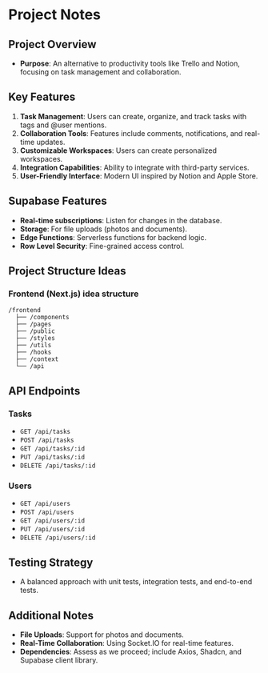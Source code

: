 # Project Notes

## Project Overview
- **Purpose**: An alternative to productivity tools like Trello and Notion, focusing on task management and collaboration.

## Key Features
1. **Task Management**: Users can create, organize, and track tasks with tags and @user mentions.
2. **Collaboration Tools**: Features include comments, notifications, and real-time updates.
3. **Customizable Workspaces**: Users can create personalized workspaces.
4. **Integration Capabilities**: Ability to integrate with third-party services.
5. **User-Friendly Interface**: Modern UI inspired by Notion and Apple Store.

## Supabase Features
- **Real-time subscriptions**: Listen for changes in the database.
- **Storage**: For file uploads (photos and documents).
- **Edge Functions**: Serverless functions for backend logic.
- **Row Level Security**: Fine-grained access control.

## Project Structure Ideas
### Frontend (Next.js) idea structure
```
/frontend
  ├── /components
  ├── /pages
  ├── /public
  ├── /styles
  ├── /utils
  ├── /hooks
  ├── /context
  └── /api
```



## API Endpoints
### Tasks
- `GET /api/tasks`
- `POST /api/tasks`
- `GET /api/tasks/:id`
- `PUT /api/tasks/:id`
- `DELETE /api/tasks/:id`

### Users
- `GET /api/users`
- `POST /api/users`
- `GET /api/users/:id`
- `PUT /api/users/:id`
- `DELETE /api/users/:id`

## Testing Strategy
- A balanced approach with unit tests, integration tests, and end-to-end tests.

## Additional Notes
- **File Uploads**: Support for photos and documents.
- **Real-Time Collaboration**: Using Socket.IO for real-time features.
- **Dependencies**: Assess as we proceed; include Axios, Shadcn, and Supabase client library.
